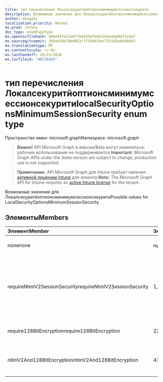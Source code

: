 ```yaml
---
title: тип перечисления Локалсекуритйоптионсминимумсессионсекурити
description: Возможные значения для Локалсекуритйоптионсминимумсессионсекурити
author: dougeby
localization_priority: Normal
ms.prod: intune
doc_type: enumPageType
ms.openlocfilehash: 408e94fa12e0776d4d36fb85319ea16d4bf514e7
ms.sourcegitcommit: 3b9eb50b790d952c7f350433ef7531d5e6d4b963
ms.translationtype: MT
ms.contentlocale: ru-RU
ms.lasthandoff: 10/22/2020
ms.locfileid: "48726453"
---
```

# <a name="localsecurityoptionsminimumsessionsecurity-enum-type"></a><span data-ttu-id="321f2-103">тип перечисления Локалсекуритйоптионсминимумсессионсекурити</span><span class="sxs-lookup"><span data-stu-id="321f2-103">localSecurityOptionsMinimumSessionSecurity enum type</span></span>

<span data-ttu-id="321f2-104">Пространство имен: microsoft.graph</span><span class="sxs-lookup"><span data-stu-id="321f2-104">Namespace: microsoft.graph</span></span>

> <span data-ttu-id="321f2-105">**Важно!** API Microsoft Graph в версии/Beta могут изменяться; рабочее использование не поддерживается.</span><span class="sxs-lookup"><span data-stu-id="321f2-105">**Important:** Microsoft Graph APIs under the /beta version are subject to change; production use is not supported.</span></span>

> <span data-ttu-id="321f2-106">**Примечание.** API Microsoft Graph для Intune требует наличия [активной лицензии Intune](https://go.microsoft.com/fwlink/?linkid=839381) для клиента.</span><span class="sxs-lookup"><span data-stu-id="321f2-106">**Note:** The Microsoft Graph API for Intune requires an [active Intune license](https://go.microsoft.com/fwlink/?linkid=839381) for the tenant.</span></span>

<span data-ttu-id="321f2-107">Возможные значения для Локалсекуритйоптионсминимумсессионсекурити</span><span class="sxs-lookup"><span data-stu-id="321f2-107">Possible values for LocalSecurityOptionsMinimumSessionSecurity</span></span>

## <a name="members"></a><span data-ttu-id="321f2-108">Элементы</span><span class="sxs-lookup"><span data-stu-id="321f2-108">Members</span></span>
|<span data-ttu-id="321f2-109">Элемент</span><span class="sxs-lookup"><span data-stu-id="321f2-109">Member</span></span>|<span data-ttu-id="321f2-110">Значение</span><span class="sxs-lookup"><span data-stu-id="321f2-110">Value</span></span>|<span data-ttu-id="321f2-111">Описание</span><span class="sxs-lookup"><span data-stu-id="321f2-111">Description</span></span>|
|:---|:---|:---|
|<span data-ttu-id="321f2-112">none</span><span class="sxs-lookup"><span data-stu-id="321f2-112">none</span></span>|<span data-ttu-id="321f2-113">нуль</span><span class="sxs-lookup"><span data-stu-id="321f2-113">0</span></span>|<span data-ttu-id="321f2-114">Отправка ответов LM & NTLM</span><span class="sxs-lookup"><span data-stu-id="321f2-114">Send LM & NTLM responses</span></span>|
|<span data-ttu-id="321f2-115">requireNtmlV2SessionSecurity</span><span class="sxs-lookup"><span data-stu-id="321f2-115">requireNtmlV2SessionSecurity</span></span>|<span data-ttu-id="321f2-116">1,1</span><span class="sxs-lookup"><span data-stu-id="321f2-116">1</span></span>|<span data-ttu-id="321f2-117">Отправлять LM & NTLM — использовать сеансовую безопасность NTLMv2 при согласовании</span><span class="sxs-lookup"><span data-stu-id="321f2-117">Send LM & NTLM-use NTLMv2 session security if negotiated</span></span>|
|<span data-ttu-id="321f2-118">require128BitEncryption</span><span class="sxs-lookup"><span data-stu-id="321f2-118">require128BitEncryption</span></span>|<span data-ttu-id="321f2-119">2</span><span class="sxs-lookup"><span data-stu-id="321f2-119">2</span></span>|<span data-ttu-id="321f2-120">Отправлять только LM & NTLM ответы</span><span class="sxs-lookup"><span data-stu-id="321f2-120">Send LM & NTLM responses only</span></span>|
|<span data-ttu-id="321f2-121">ntlmV2And128BitEncryption</span><span class="sxs-lookup"><span data-stu-id="321f2-121">ntlmV2And128BitEncryption</span></span>|<span data-ttu-id="321f2-122">4</span><span class="sxs-lookup"><span data-stu-id="321f2-122">3</span></span>|<span data-ttu-id="321f2-123">Отправлять только LM & только ответы NTLMv2.</span><span class="sxs-lookup"><span data-stu-id="321f2-123">Send LM & NTLMv2 responses only</span></span>|





